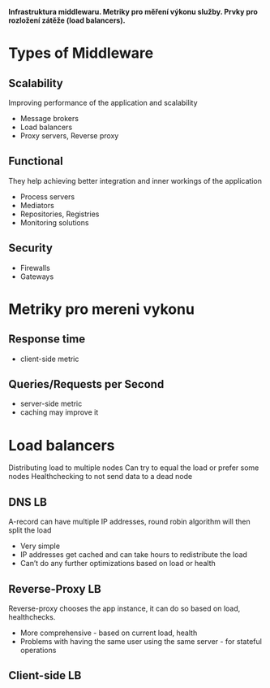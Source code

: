 **Infrastruktura middlewaru. Metriky pro měření výkonu služby. Prvky pro rozložení zátěže (load balancers).**

# Types of Middleware
## Scalability
Improving performance of the application and scalability
- Message brokers
- Load balancers
- Proxy servers, Reverse proxy
## Functional
They help achieving better integration and inner workings of the application
- Process servers
- Mediators
- Repositories, Registries
- Monitoring solutions
## Security
- Firewalls
- Gateways
# Metriky pro mereni vykonu
## Response time
- client-side metric
## Queries/Requests per Second
- server-side metric
- caching may improve it

# Load balancers
Distributing load to multiple nodes
Can try to equal the load or prefer some nodes
Healthchecking to not send data to a dead node

## DNS LB
A-record can have multiple IP addresses, round robin algorithm will then split the load
- Very simple
- IP addresses get cached and can take hours to redistribute the load
- Can’t do any further optimizations based on load or health
## Reverse-Proxy LB
Reverse-proxy chooses the app instance, it can do so based on load, healthchecks.
- More comprehensive - based on current load, health
- Problems with having the same user using the same server - for stateful operations

###
## Client-side LB
